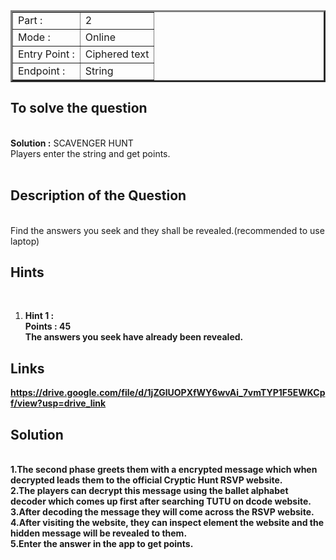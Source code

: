 <table border = '3'>
    <tr>
        <td>Part :</td>
        <td> 2 </td>
    </tr>
    <tr>
        <td>Mode :</td>
        <td>Online</td>
    </tr>
    <tr>
        <td>Entry Point :</td>
        <td>Ciphered text</td>
    </tr>
    <tr>
        <td>Endpoint :</td>
        <td>String</td>
    </tr>
</table>

## To solve the question 
<br>
    <strong>Solution :</strong> SCAVENGER HUNT <br>
    Players enter the string and get points. <br>
<br>

## Description of the Question
<br>
Find the answers you seek and they shall be revealed.(recommended to use laptop)

## Hints
<br>
<ol>
    <li> <strong>Hint 1 :<strong> <br>
    Points : 45 <br>
    The answers you seek have already been revealed.
    </li>
</ol>

## Links 
https://drive.google.com/file/d/1jZGlUOPXfWY6wvAi_7vmTYP1F5EWKCpf/view?usp=drive_link

## Solution 
<br>
1.The second phase greets them with a encrypted message which when decrypted leads them to the official Cryptic Hunt RSVP website.<br>
2.The players can decrypt this message using the ballet alphabet decoder which comes up first after searching TUTU on dcode website.<br>
3.After decoding the message they will come across the RSVP website.<br>
4.After visiting the website, they can inspect element the website and the hidden message will be revealed to them.<br>
5.Enter the answer in the app to get points.<br>
